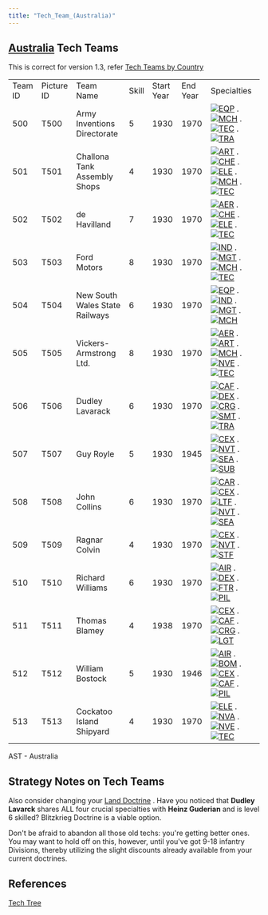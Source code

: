 ```yaml
---
title: "Tech_Team_(Australia)"
---
```


##  [Australia](/Australia "Australia") Tech Teams 

This is correct for version 1.3, refer [Tech Teams by
Country](/Tech_Teams_by_Country "Tech Teams by Country")

|         |            |                                |       |            |          |                                                                                                                                                                                                                                                                                                                                                                                                                           |
|---------|------------|--------------------------------|-------|------------|----------|---------------------------------------------------------------------------------------------------------------------------------------------------------------------------------------------------------------------------------------------------------------------------------------------------------------------------------------------------------------------------------------------------------------------------|
| Team ID | Picture ID | Team Name                      | Skill | Start Year | End Year | Specialties                                                                                                                                                                                                                                                                                                                                                                                                               |
| 500     | T500       | Army Inventions Directorate    | 5     | 1930       | 1970     | [![EQP](/images/2/20/General_equipment.png)](/File:General_equipment.png "EQP") . [![MCH](/images/a/a1/Mechanics.png)](/File:Mechanics.png "MCH") . [![TEC](/images/9/9d/Technical_efficiency.png)](/File:Technical_efficiency.png "TEC") . [![TRA](/images/b/b1/Training.png)](/File:Training.png "TRA")                                                                                                                 |
| 501     | T501       | Challona Tank Assembly Shops   | 4     | 1930       | 1970     | [![ART](/images/d/d8/Artillery.png)](/File:Artillery.png "ART") . [![CHE](/images/1/19/Chemistry.png)](/File:Chemistry.png "CHE") . [![ELE](/images/d/dd/Electronics.png)](/File:Electronics.png "ELE") . [![MCH](/images/a/a1/Mechanics.png)](/File:Mechanics.png "MCH") . [![TEC](/images/9/9d/Technical_efficiency.png)](/File:Technical_efficiency.png "TEC")                                                         |
| 502     | T502       | de Havilland                   | 7     | 1930       | 1970     | [![AER](/images/a/a1/Aeronautics.png)](/File:Aeronautics.png "AER") . [![CHE](/images/1/19/Chemistry.png)](/File:Chemistry.png "CHE") . [![ELE](/images/d/dd/Electronics.png)](/File:Electronics.png "ELE") . [![TEC](/images/9/9d/Technical_efficiency.png)](/File:Technical_efficiency.png "TEC")                                                                                                                       |
| 503     | T503       | Ford Motors                    | 8     | 1930       | 1970     | [![IND](/images/7/79/Industrial_engineering.png)](/File:Industrial_engineering.png "IND") . [![MGT](/images/c/c7/Management.png)](/File:Management.png "MGT") . [![MCH](/images/a/a1/Mechanics.png)](/File:Mechanics.png "MCH") . [![TEC](/images/9/9d/Technical_efficiency.png)](/File:Technical_efficiency.png "TEC")                                                                                                   |
| 504     | T504       | New South Wales State Railways | 6     | 1930       | 1970     | [![EQP](/images/2/20/General_equipment.png)](/File:General_equipment.png "EQP") . [![IND](/images/7/79/Industrial_engineering.png)](/File:Industrial_engineering.png "IND") . [![MGT](/images/c/c7/Management.png)](/File:Management.png "MGT") . [![MCH](/images/a/a1/Mechanics.png)](/File:Mechanics.png "MCH")                                                                                                         |
| 505     | T505       | Vickers-Armstrong Ltd.         | 8     | 1930       | 1970     | [![AER](/images/a/a1/Aeronautics.png)](/File:Aeronautics.png "AER") . [![ART](/images/d/d8/Artillery.png)](/File:Artillery.png "ART") . [![MCH](/images/a/a1/Mechanics.png)](/File:Mechanics.png "MCH") . [![NVE](/images/0/09/Naval_engineering.png)](/File:Naval_engineering.png "NVE") . [![TEC](/images/9/9d/Technical_efficiency.png)](/File:Technical_efficiency.png "TEC")                                         |
| 506     | T506       | Dudley Lavarack                | 6     | 1930       | 1970     | [![CAF](/images/f/f8/Combined_arms_focus.png)](/File:Combined_arms_focus.png "CAF") . [![DEX](/images/0/0d/Decentralized_execution.png)](/File:Decentralized_execution.png "DEX") . [![CRG](/images/3/38/Individual_courage.png)](/File:Individual_courage.png "CRG") . [![SMT](/images/2/2f/Small_unit_tactics.png)](/File:Small_unit_tactics.png "SMT") . [![TRA](/images/b/b1/Training.png)](/File:Training.png "TRA") |
| 507     | T507       | Guy Royle                      | 5     | 1930       | 1945     | [![CEX](/images/b/bc/Centralized_execution.png)](/File:Centralized_execution.png "CEX") . [![NVT](/images/1/10/Naval_training.png)](/File:Naval_training.png "NVT") . [![SEA](/images/2/22/Seamanship.png)](/File:Seamanship.png "SEA") . [![SUB](/images/6/61/Submarine_tactics.png)](/File:Submarine_tactics.png "SUB")                                                                                                 |
| 508     | T508       | John Collins                   | 6     | 1930       | 1970     | [![CAR](/images/e/e9/Carrier_tactics.png)](/File:Carrier_tactics.png "CAR") . [![CEX](/images/b/bc/Centralized_execution.png)](/File:Centralized_execution.png "CEX") . [![LTF](/images/e/e7/Large_taskforce_tactics.png)](/File:Large_taskforce_tactics.png "LTF") . [![NVT](/images/1/10/Naval_training.png)](/File:Naval_training.png "NVT") . [![SEA](/images/2/22/Seamanship.png)](/File:Seamanship.png "SEA")       |
| 509     | T509       | Ragnar Colvin                  | 4     | 1930       | 1970     | [![CEX](/images/b/bc/Centralized_execution.png)](/File:Centralized_execution.png "CEX") . [![NVT](/images/1/10/Naval_training.png)](/File:Naval_training.png "NVT") . [![STF](/images/4/48/Small_taskforce_tactics.png)](/File:Small_taskforce_tactics.png "STF")                                                                                                                                                         |
| 510     | T510       | Richard Williams               | 6     | 1930       | 1970     | [![AIR](/images/8/87/Aircraft_testing.png)](/File:Aircraft_testing.png "AIR") . [![DEX](/images/0/0d/Decentralized_execution.png)](/File:Decentralized_execution.png "DEX") . [![FTR](/images/8/8a/Fighter_tactics.png)](/File:Fighter_tactics.png "FTR") . [![PIL](/images/6/6b/Piloting.png)](/File:Piloting.png "PIL")                                                                                                 |
| 511     | T511       | Thomas Blamey                  | 4     | 1938       | 1970     | [![CEX](/images/b/bc/Centralized_execution.png)](/File:Centralized_execution.png "CEX") . [![CAF](/images/f/f8/Combined_arms_focus.png)](/File:Combined_arms_focus.png "CAF") . [![CRG](/images/3/38/Individual_courage.png)](/File:Individual_courage.png "CRG") . [![LGT](/images/1/1d/Large_unit_tactics.png)](/File:Large_unit_tactics.png "LGT")                                                                     |
| 512     | T512       | William Bostock                | 5     | 1930       | 1946     | [![AIR](/images/8/87/Aircraft_testing.png)](/File:Aircraft_testing.png "AIR") . [![BOM](/images/2/26/Bomber_tactics.png)](/File:Bomber_tactics.png "BOM") . [![CEX](/images/b/bc/Centralized_execution.png)](/File:Centralized_execution.png "CEX") . [![CAF](/images/f/f8/Combined_arms_focus.png)](/File:Combined_arms_focus.png "CAF") . [![PIL](/images/6/6b/Piloting.png)](/File:Piloting.png "PIL")                 |
| 513     | T513       | Cockatoo Island Shipyard       | 4     | 1930       | 1970     | [![ELE](/images/d/dd/Electronics.png)](/File:Electronics.png "ELE") . [![NVA](/images/e/ea/Naval_artillery.png)](/File:Naval_artillery.png "NVA") . [![NVE](/images/0/09/Naval_engineering.png)](/File:Naval_engineering.png "NVE") . [![TEC](/images/9/9d/Technical_efficiency.png)](/File:Technical_efficiency.png "TEC")                                                                                               |

AST - Australia

##  Strategy Notes on Tech Teams 

Also consider changing your [Land
Doctrine](/Land_Doctrine "Land Doctrine") . Have you noticed that
**Dudley Lavarck** shares ALL four crucial specialties with **Heinz
Guderian** and is level 6 skilled? Blitzkrieg Doctrine is a viable
option.

Don't be afraid to abandon all those old techs: you're getting better
ones. You may want to hold off on this, however, until you've got 9-18
infantry Divisions, thereby utilizing the slight discounts already
available from your current doctrines.

##  References 

[Tech Tree](/Tech_Tree "Tech Tree")
